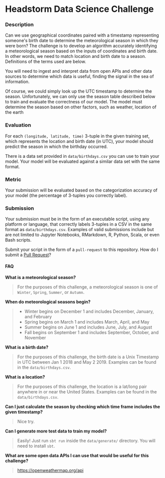 # Headstorm Data Science Challenge

### Description
Can we use geographical coordinates paired with a timestamp representing someone's birth date to determine the 
meteorological season in which they were born? The challenge is to develop an algorithm accurately identifying
a meteorological season based on the inputs of coordinates and birth date.  In other words, we need to match
location and birth date to a season. Definitions of the terms used are below.

You will need to ingest and interpret data from open APIs and other data sources to determine
which data is useful, finding the signal in the sea of information.

Of course, we could simply look up the UTC timestamp to determine the season. Unfortunately, we can only
use the season table described below to train and evaluate the correctness of our model.  The model
must determine the season based on other factors, such as weather, location of the earth

### Evaluation
For each `(longitude, latitude, time)` 3-tuple in the given training set, which represents the location
and birth date (in UTC), your model should predict the season in which the birthday occurred.

There is a data set provided in `data/birthdays.csv` you can use to train your model.  Your model
will be evaluated against a similar data set with the same format.

### Metric
Your submission will be evaluated based on the categorization accuracy of your model 
(the percentage of 3-tuples you correctly label).

### Submission
Your submission must be in the form of an executable script, using any platform or language, that correctly
labels 3-tuples in a CSV in the same format as `data/birthdays.csv`.  Examples of valid submissions
include but are not limited to Jupyter Notebooks, RMarkdown, R, Python, Scala, or even Bash scripts.

Submit your script in the form of a `pull-request` to this repository.  How do I submit a
[Pull Request](https://help.github.com/en/articles/about-pull-requests)?

#### FAQ
   <strong>What is a meteorological season?</strong>
>   For the purposes of this challenge, a meteorological season is one of `Winter`, `Spring`, `Summer`, or `Autumn`.
    
   <strong>When do meteorological seasons begin?</strong>
>   * Winter begins on December 1 and includes December, January, and February
>   * Spring begins on March 1 and includes March, April, and May
>   * Summer begins on June 1 and includes June, July, and August
>   * Fall begins on September 1 and includes September, October, and November

   <strong>What is a birth date?</strong>
>   For the purposes of this challenge, the birth date is a Unix Timestamp in UTC between Jan 1 2018 and May 2 2019.
 Examples can be found in the `data/birthdays.csv`.

   <strong>What is a location?</strong>
>   For the purposes of this challenge, the location is a lat/long pair anywhere in or near the United States. Examples 
can be found in the `data/birthdays.csv`.

   <strong>Can I just calculate the season by checking which time frame includes the given timestamp?</strong>
>   Nice try.

   <strong>Can I generate more test data to train my model?</strong>
>   Easily! Just run `sbt run` inside the `data/generate/` directory.  You will need to install `sbt`.
    
   <strong>What are some open data APIs I can use that would be useful for this challenge?</strong>
>   https://openweathermap.org/api
    
